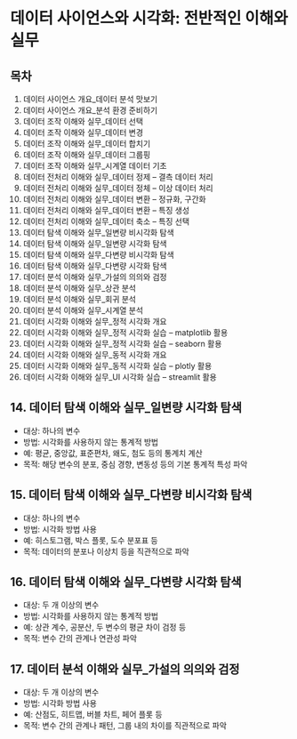 # 데이터 사이언스와 시각화: 전반적인 이해와 실무

## 목차
1. 데이터 사이언스 개요_데이터 분석 맛보기
2. 데이터 사이언스 개요_분석 환경 준비하기
3. 데이터 조작 이해와 실무_데이터 선택
4. 데이터 조작 이해와 실무_데이터 변경
5. 데이터 조작 이해와 실무_데이터 합치기
6. 데이터 조작 이해와 실무_데이터 그룹핑
7. 데이터 조작 이해와 실무_시계열 데이터 기초
8. 데이터 전처리 이해와 실무_데이터 정제 – 결측 데이터 처리
9. 데이터 전처리 이해와 실무_데이터 정체 – 이상 데이터 처리
10. 데이터 전처리 이해와 실무_데이터 변환 – 정규화, 구간화
11. 데이터 전처리 이해와 실무_데이터 변환 – 특징 생성
12. 데이터 전처리 이해와 실무_데이터 축소 – 특징 선택
13. 데이터 탐색 이해와 실무_일변량 비시각화 탐색
14. 데이터 탐색 이해와 실무_일변량 시각화 탐색
15. 데이터 탐색 이해와 실무_다변량 비시각화 탐색
16. 데이터 탐색 이해와 실무_다변량 시각화 탐색
17. 데이터 분석 이해와 실무_가설의 의의와 검정
18. 데이터 분석 이해와 실무_상관 분석
19. 데이터 분석 이해와 실무_회귀 분석
20. 데이터 분석 이해와 실무_시계열 분석
21. 데이터 시각화 이해와 실무_정적 시각화 개요
22. 데이터 시각화 이해와 실무_정적 시각화 실습 – matplotlib 활용
23. 데이터 시각화 이해와 실무_정적 시각화 실습 – seaborn 활용
24. 데이터 시각화 이해와 실무_동적 시각화 개요
25. 데이터 시각화 이해와 실무_동적 시각화 실습 – plotly 활용
26. 데이터 시각화 이해와 실무_UI 시각화 실습 – streamlit 활용

## 14. 데이터 탐색 이해와 실무_일변량 시각화 탐색
* 대상: 하나의 변수
* 방법: 시각화를 사용하지 않는 통계적 방법
* 예: 평균, 중앙값, 표준편차, 왜도, 첨도 등의 통계치 계산
* 목적: 해당 변수의 분포, 중심 경향, 변동성 등의 기본 통계적 특성 파악

## 15. 데이터 탐색 이해와 실무_다변량 비시각화 탐색
* 대상: 하나의 변수
* 방법: 시각화 방법 사용
* 예: 히스토그램, 박스 플롯, 도수 분포표 등
* 목적: 데이터의 분포나 이상치 등을 직관적으로 파악

## 16. 데이터 탐색 이해와 실무_다변량 시각화 탐색
* 대상: 두 개 이상의 변수
* 방법: 시각화를 사용하지 않는 통계적 방법
* 예: 상관 계수, 공분산, 두 변수의 평균 차이 검정 등
* 목적: 변수 간의 관계나 연관성 파악

## 17. 데이터 분석 이해와 실무_가설의 의의와 검정
* 대상: 두 개 이상의 변수
* 방법: 시각화 방법 사용
* 예: 산점도, 히트맵, 버블 차트, 페어 플롯 등
* 목적: 변수 간의 관계나 패턴, 그룹 내의 차이를 직관적으로 파악
